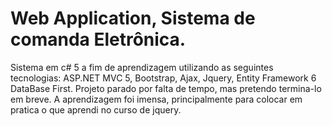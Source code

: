 # Web Application, Sistema de comanda Eletrônica.
Sistema em c# 5 a fim de aprendizagem utilizando as seguintes tecnologias: ASP.NET MVC 5, Bootstrap, Ajax, Jquery, Entity Framework 6 DataBase First. Projeto parado por falta de tempo, mas pretendo termina-lo em breve. A aprendizagem foi imensa, principalmente para colocar em pratica o que aprendi no curso de jquery. 
